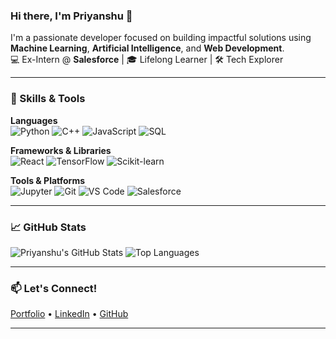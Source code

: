 ### Hi there, I'm Priyanshu 👋

I'm a passionate developer focused on building impactful solutions using **Machine Learning**, **Artificial Intelligence**, and **Web Development**.  
💻 Ex-Intern @ **Salesforce** | 🎓 Lifelong Learner | 🛠️ Tech Explorer

---

### 🚀 Skills & Tools

**Languages**  
![Python](https://img.shields.io/badge/Python-3776AB?style=for-the-badge&logo=python&logoColor=white)
![C++](https://img.shields.io/badge/C++-00599C?style=for-the-badge&logo=cplusplus&logoColor=white)
![JavaScript](https://img.shields.io/badge/JavaScript-F7DF1E?style=for-the-badge&logo=javascript&logoColor=black)
![SQL](https://img.shields.io/badge/SQL-4479A1?style=for-the-badge&logo=mysql&logoColor=white)

**Frameworks & Libraries**  
![React](https://img.shields.io/badge/React-20232A?style=for-the-badge&logo=react&logoColor=61DAFB)
![TensorFlow](https://img.shields.io/badge/TensorFlow-FF6F00?style=for-the-badge&logo=tensorflow&logoColor=white)
![Scikit-learn](https://img.shields.io/badge/Scikit--learn-F7931E?style=for-the-badge&logo=scikit-learn&logoColor=white)

**Tools & Platforms**  
![Jupyter](https://img.shields.io/badge/Jupyter-F37626?style=for-the-badge&logo=jupyter&logoColor=white)
![Git](https://img.shields.io/badge/Git-F05032?style=for-the-badge&logo=git&logoColor=white)
![VS Code](https://img.shields.io/badge/VS%20Code-007ACC?style=for-the-badge&logo=visual-studio-code&logoColor=white)
![Salesforce](https://img.shields.io/badge/Salesforce-00A1E0?style=for-the-badge&logo=salesforce&logoColor=white)

---

### 📈 GitHub Stats
![Priyanshu's GitHub Stats](https://github-readme-stats.vercel.app/api?username=PriyanshuKanyal37&show_icons=true&theme=radical)
![Top Languages](https://github-readme-stats.vercel.app/api/top-langs/?username=PriyanshuKanyal37&layout=compact&theme=radical)

---

### 📫 Let's Connect!
[Portfolio](https://priyanshukanyal37.github.io/Portfolio/) • [LinkedIn](https://www.linkedin.com/in/priyanshu-kanyal-9a810b214/) • [GitHub](https://github.com/PriyanshuKanyal37)

---
